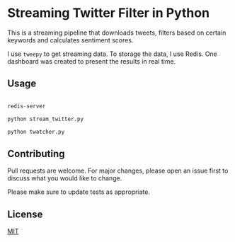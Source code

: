 # Streaming Twitter Filter in Python
This is a streaming pipeline that downloads tweets, filters based on certain keywords and calculates 
sentiment scores. 

I use `tweepy` to get streaming data. To storage the data, I use Redis. One dashboard was created to present the results in real time.

## Usage

```python

redis-server

python stream_twitter.py

python twatcher.py

```

## Contributing
Pull requests are welcome. For major changes, please open an issue first to discuss what you would like to change.

Please make sure to update tests as appropriate.

## License
[MIT](https://choosealicense.com/licenses/mit/)